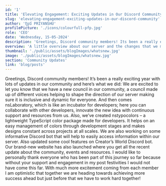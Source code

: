 ```yaml
---
id: '1'
title: 'Elevating Engagement: Exciting Updates in Our Discord Community!'
slug: 'elevating-engagement-exciting-updates-in-our-discord-community'
author: 'ŊʂƓ PRIYANSHU'
profilePicture: './icons/colourfull-pfp.jpg'
role: 'CEO'
date: 'Wednesday, 15-05-2024'
description: 'Greetings, Discord community members! Its been a really exciting year with lots of updates in our community and here’s what we did: We are excited to let you know that we have a new council in our community, a council made up of different voices helping to shape the ... '
overview: 'A little overview about our server and the changes that we made'
thumbnail: './public/assets/blogImages/whatsnew.jpg'
image: './public/assets/blogImages/whatsnew.jpg'
section: 'Community Updates'
link: 'blog/posts'
---
```


Greetings, Discord community members! It’s been a really exciting year with lots of updates in our community and here’s what we did: We are excited to let you know that we have a new council in our community, a council made up of different voices helping to shape the direction of our server making sure it is inclusive and dynamic for everyone. And then comes nsLaboratory, which is like an incubator for developers; here you can collaborate with other developers, innovate the new idea with continuous support and resources from us. Also, we’ve created nstypocolors – a lightweight TypeScript color package made for developers. It helps on an easy management of colors through development stages and makes designs constant across projects at all scales. We are also working on some informative Discord bot that will help to easily access information within our server. Also updated some cool features on Creator’s World Discord bot. Our brand-new website has also launched where you get all the recent update about the community, events and resources. I would like to personally thank everyone who has been part of this journey so far because without your support and engagement in my post festivities I would not have come this far. With much more excitement coming from each member I am optimistic that together we are heading towards achieving more success ahead but just before that we have to work hard together!
